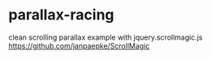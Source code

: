 parallax-racing
===============

clean scrolling parallax example with jquery.scrollmagic.js
https://github.com/janpaepke/ScrollMagic
